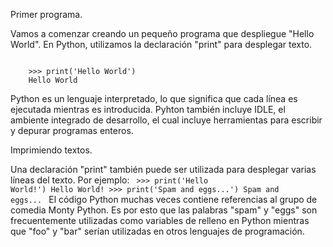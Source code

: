 Primer programa.

Vamos a comenzar creando un pequeño programa que despliegue "Hello World".
En Python, utilizamos la declaración "print" para desplegar texto.

<code>
    >>> print('Hello World')
    Hello World
</code>

Python es un lenguaje interpretado, lo que significa que cada línea es ejecutada mientras es introducida. 
Pyhton también incluye IDLE, el ambiente integrado de desarrollo, el cual incluye herramientas para escribir y depurar programas enteros.

Imprimiendo textos.

Una declaración "print" también puede ser utilizada para desplegar varias líneas del texto. Por ejemplo: 
<code>
    >>> print('Hello World!')
    Hello World! 
    >>> print('Spam and eggs...')
    Spam and eggs... 
</code>
El código Python muchas veces contiene referencias al grupo de comedia Monty Python. Es por esto que las palabras "spam" y "eggs" son 
frecuentemente  utilizadas como variables de relleno en Python mientras que "foo" y "bar" serían utilizadas en otros lenguajes de programación.

